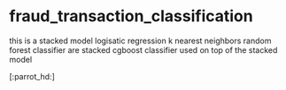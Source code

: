 # fraud_transaction_classification


this is a stacked model
logisatic regression
k nearest neighbors
random forest classifier are stacked
cgboost classifier used on top of the stacked model

[:parrot_hd:]  